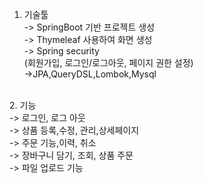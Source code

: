 1. 기술툴 <br/>
-> SpringBoot 기반 프로젝트 생성<br/>
-> Thymeleaf 사용하여 화면 생성<br/>
-> Spring security<br/>
   (회원가입, 로그인/로그아웃, 페이지 권한 설정)<br/>
->JPA,QueryDSL,Lombok,Mysql
<br/>
2. 기능<br/>
-> 로그인, 로그 아웃<br/>
-> 상품 등록,수정, 관리,상세페이지<br/>
-> 주문 기능,이력, 취소<br/>
-> 장바구니 담기, 조회, 상품 주문<br/>
-> 파일 업로드 기능    

